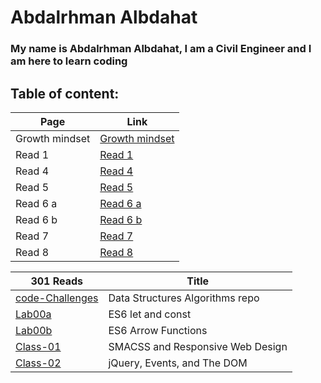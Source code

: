 # Abdalrhman Albdahat 

### My name is Abdalrhman Albdahat, I am a Civil Engineer and I am here to learn coding

## Table of content:


| Page           | Link                                                               |
| -------------- | ------------------------------------------------------------------ |
| Growth mindset | [Growth mindset](https://boodah96.github.io/reading-notes/README1) |
| Read 1         | [Read 1](https://boodah96.github.io/reading-notes/read_1)          |
| Read 4         | [Read 4](https://boodah96.github.io/reading-notes/read4)           |
| Read 5         | [Read 5](https://boodah96.github.io/reading-notes/read5)           |
| Read 6 a       | [Read 6 a](https://boodah96.github.io/reading-notes/read6a)        |
| Read 6 b       | [Read 6 b](https://boodah96.github.io/reading-notes/read6b)        |
| Read 7         | [Read 7](https://boodah96.github.io/reading-notes/read7)           |
| Read 8         | [Read 8](https://boodah96.github.io/reading-notes/read8)           |

| 301 Reads                                                                         | Title                            |
| --------------------------------------------------------------------------------- | -------------------------------- |
| [code-Challenges](https://baraahhawari.github.io/ReadingNotes-301/codeChallenges) | Data Structures Algorithms repo  |
| [Lab00a](https://baraahhawari.github.io/ReadingNotes-301/Lab00a)                  | ES6 let and const                |
| [Lab00b](https://baraahhawari.github.io/ReadingNotes-301/Lab00b)                  | ES6 Arrow Functions              |
| [Class-01](https://baraahhawari.github.io/ReadingNotes-301/Read01)                | SMACSS and Responsive Web Design |
| [Class-02](https://baraahhawari.github.io/ReadingNotes-301/Read02)                | jQuery, Events, and The DOM      |
